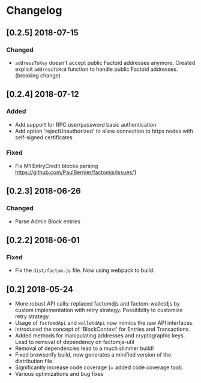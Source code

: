 # Changelog

## [0.2.5] 2018-07-15

### Changed

* `addressToKey` doesn't accept public Factoid addresses anymore. Created explicit `addressToRcd` function to handle public Factoid addresses. (breaking change)

## [0.2.4] 2018-07-12

### Added

* Add support for RPC user/password basic authentication
* Add option 'rejectUnauthorized' to allow connection to https nodes with self-signed certificates

### Fixed

* Fix M1 EntryCredit blocks parsing https://github.com/PaulBernier/factomjs/issues/1

## [0.2.3] 2018-06-26

### Changed

* Parse Admin Block entries

## [0.2.2] 2018-06-01

### Fixed

* Fix the `dist/factom.js` file. Now using webpack to build.

## [0.2] 2018-05-24

* More robust API calls: replaced factomdjs and factom-walletdjs by custom implementation with retry strategy. Possitibilty to customize retry strategy.
* Usage of `factomdApi` and `walletdApi` now mimics the raw API interfaces.
* Introduced the concept of 'BlockContext' for Entries and Transactions.
* Added methods for manipulating addresses and cryptographic keys. Lead to removal of dependency on factomjs-util
* Removal of dependencies lead to a much slimmer build!
* Fixed browserify build, now generates a minified version of the distribution file.
* Significantly increase code coverage (+ added code coverage tool).
* Various optimizations and bug fixes

